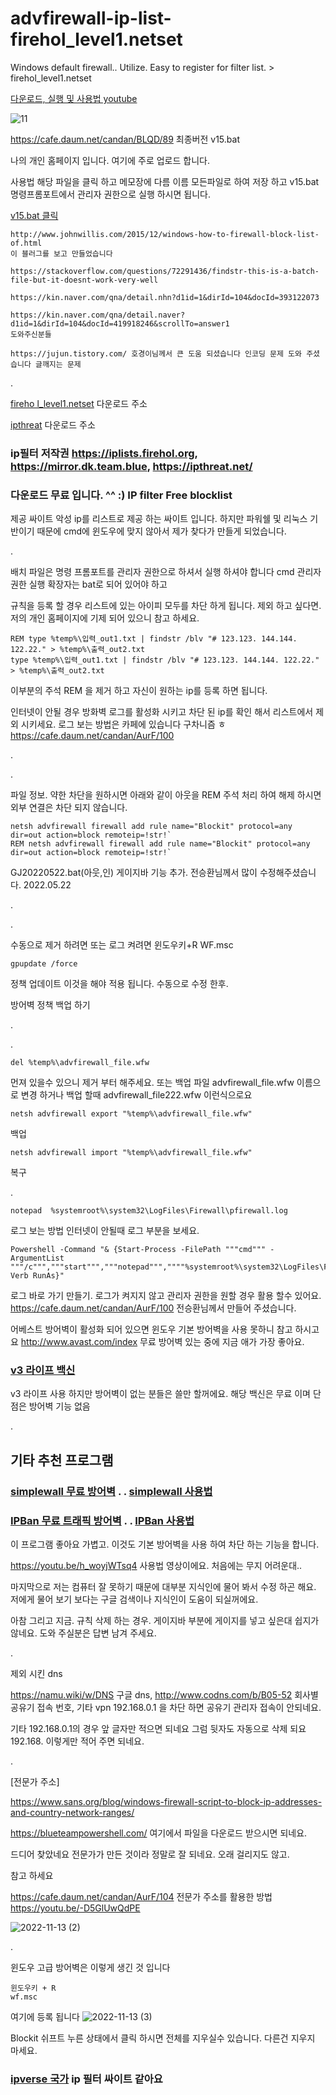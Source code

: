 # advfirewall-ip-list-firehol_level1.netset
Windows default firewall.. Utilize. Easy to register for filter list. > firehol_level1.netset

[다운로드, 실행 및 사용법 youtube](https://youtu.be/W_InIAXNEx8)

![11](https://user-images.githubusercontent.com/1571600/169641629-b1fe40a7-03bc-4e7f-a19f-5c0f9d8dbfcd.png)

https://cafe.daum.net/candan/BLQD/89 최종버전 v15.bat

나의 개인 홈페이지 입니다. 여기에 주로 업로드 합니다.

사용법 해당 파일을 클릭 하고 메모장에 다름 이름 모든파일로 하여 저장 하고 v15.bat 명령프롬포트에서 관리자 권한으로 실행 하시면 됩니다.

[v15.bat 클릭](https://github.com/oklokl/advfirewall-ip-list-firehol_level1.netset/blob/main/v15.bat)

```
http://www.johnwillis.com/2015/12/windows-how-to-firewall-block-list-of.html
이 블러그를 보고 만들었습니다

https://stackoverflow.com/questions/72291436/findstr-this-is-a-batch-file-but-it-doesnt-work-very-well

https://kin.naver.com/qna/detail.nhn?d1id=1&dirId=104&docId=393122073

https://kin.naver.com/qna/detail.naver?d1id=1&dirId=104&docId=419918246&scrollTo=answer1
도와주신분들

https://jujun.tistory.com/ 호경이님께서 큰 도움 되셨습니다 인코딩 문제 도와 주셨습니다 글깨지는 문제 
```

.

[fireho
l_level1.netset](https://iplists.firehol.org/files/firehol_level1.netset) 다운로드 주소

[ipthreat](https://lists.ipthreat.net/file/ipthreat-lists/threat/threat-100.txt) 다운로드 주소

### ip필터 저작권 https://iplists.firehol.org, https://mirror.dk.team.blue, https://ipthreat.net/

### 다운로드 무료 입니다. ^^ :) IP filter Free blocklist

제공 싸이트 악성 ip를 리스트로 제공 하는 싸이트 입니다. 하지만 파워쉘 및 리눅스 기반이기 때문에 cmd에 윈도우에 맞지 않아서 제가 찾다가 만들게 되었습니다.

.

배치 파일은 명령 프롬포트를 관리자 권한으로 하셔서 실행 하셔야 합니다 cmd 관리자 권한 실행 확장자는 bat로 되어 있어야 하고 

규칙을 등록 할 경우 리스트에 있는 아이피 모두를 차단 하게 됩니다. 제외 하고 싶다면. 저의 개인 홈페이지에 기제 되어 있으니 참고 하세요.

```
REM type %temp%\입력_out1.txt | findstr /blv "# 123.123. 144.144. 122.22." > %temp%\출력_out2.txt
type %temp%\입력_out1.txt | findstr /blv "# 123.123. 144.144. 122.22." > %temp%\출력_out2.txt
```

이부분의 주석 REM 을 제거 하고 자신이 원하는 ip를 등록 하면 됩니다.

인터넷이 안될 경우 방화벽 로그를 활성화 시키고 차단 된 ip를 확인 해서 리스트에서 제외 시키세요. 로그 보는 방법은 카페에 있습니다 구차니즘 ㅎ https://cafe.daum.net/candan/AurF/100

.

.

파일 정보. 약한 차단을 원하시면 아래와 같이 아웃을 REM 주석 처리 하여 해제 하시면 외부 연결은 차단 되지 않습니다.

```
netsh advfirewall firewall add rule name="Blockit" protocol=any dir=out action=block remoteip=!str!`
REM netsh advfirewall firewall add rule name="Blockit" protocol=any dir=out action=block remoteip=!str!`
```

GJ20220522.bat(아웃,인) 게이지바 기능 추가. 전승환님께서 많이 수정해주셨습니다. 2022.05.22

.

.

수동으로 제거 하려면 또는 로그 켜려면 윈도우키+R  WF.msc 

```
gpupdate /force 
```

정책 업데이트 이것을 해야 적용 됩니다. 수동으로 수정 한후.

방어벽 정책 백업 하기

.

.
```
del %temp%\advfirewall_file.wfw
```
먼져 있을수 있으니 제거 부터 해주세요. 또는 백업 파일 advfirewall_file.wfw 이름으로 변경 하거나 백업 할때 advfirewall_file222.wfw 이런식으로요
```
netsh advfirewall export "%temp%\advfirewall_file.wfw"
```
백업


```
netsh advfirewall import "%temp%\advfirewall_file.wfw"
```
복구


.

```
notepad  %systemroot%\system32\LogFiles\Firewall\pfirewall.log
```
로그 보는 방법 인터넷이 안될때 로그 부분을 보세요.

```
Powershell -Command "& {Start-Process -FilePath """cmd""" -ArgumentList """/c""","""start""","""notepad""",""""%systemroot%\system32\LogFiles\Firewall\pfirewall.log""""-Verb RunAs}"
```
로그 바로 가기 만들기. 로그가 켜지지 않고 관리자 권한을 원할 경우 활용 할수 있어요. https://cafe.daum.net/candan/AurF/100 전승환님께서 만들어 주셨습니다.

어베스트 방어벽이 활성화 되어 있으면 윈도우 기본 방어벽을 사용 못하니 참고 하시고요 http://www.avast.com/index 무료 방어벽 있는 중에 지금 애가 가장 좋아요.

### [v3 라이프 백신](https://www.ahnlab.com/kr/site/product/productView.do?prodSeq=8&tab=14)

v3 라이프 사용 하지만 방어벽이 없는 분들은 쓸만 할꺼에요. 해당 백신은 무료 이며 단점은 방어벽 기능 없음

.

## 기타 추천 프로그램

### [simplewall 무료 방어벽](https://www.henrypp.org/product/simplewall) . . [simplewall 사용법](https://cafe.daum.net/candan/AurF/74)

### [IPBan 무료 트래픽 방어벽](https://github.com/DigitalRuby/IPBan) . . [IPBan 사용법](https://cafe.daum.net/candan/BLQD/88)

이 프로그램 좋아요 가볍고. 이것도 기본 방어벽을 사용 하여 차단 하는 기능을 합니다.

https://youtu.be/h_woyjWTsq4 사용법 영상이에요. 처음에는 무지 어려운대.. 


마지막으로 저는 컴퓨터 잘 못하기 때문에 대부분 지식인에 물어 봐서 수정 하곤 해요. 저에게 물어 보기 보다는 구글 검색이나 지식인이 도움이 되실꺼에요.

아참 그리고 지금. 규칙 삭제 하는 경우. 게이지바 부분에 게이지를 넣고 싶은대 쉽지가 않네요. 도와 주실분은 답변 남겨 주세요.

.

제외 시킨 dns

https://namu.wiki/w/DNS 구글 dns, http://www.codns.com/b/B05-52 회사별 공유기 접속 번호, 기타 vpn 192.168.0.1 을 차단 하면 공유기 관리자 접속이 안되네요.

기타 192.168.0.1의 경우 앞 글자만 적으면 되네요 그럼 뒷자도 자동으로 삭제 되요 192.168. 이렇게만 적어 주면 되네요.

.

[전문가 주소]

https://www.sans.org/blog/windows-firewall-script-to-block-ip-addresses-and-country-network-ranges/

https://blueteampowershell.com/  여기에서 파일을 다운로드 받으시면 되네요.

드디어 찾았네요 전문가가 만든 것이라 정말로 잘 되네요. 오래 걸리지도 않고. 

참고 하세요

https://cafe.daum.net/candan/AurF/104 전문가 주소를 활용한 방법 https://youtu.be/-D5GlUwQdPE

![2022-11-13 (2)](https://user-images.githubusercontent.com/1571600/201519839-d818e201-1654-476b-a502-11e74a19a7f2.png)

.

윈도우 고급 방어벽은 이렇게 생긴 것 입니다

```
윈도우키 + R 
wf.msc
```

여기에 등록 됩니다
![2022-11-13 (3)](https://user-images.githubusercontent.com/1571600/201519899-14538a63-e07d-45d5-9c75-74cdb2b1ef47.png)

Blockit 쉬프트 누른 상태에서 클릭 하시면 전체를 지우실수 있습니다. 다른건 지우지 마세요.

### [ipverse 국가](https://github.com/ipverse/rir-ip/tree/master/country) ip 필터 싸이트 같아요
